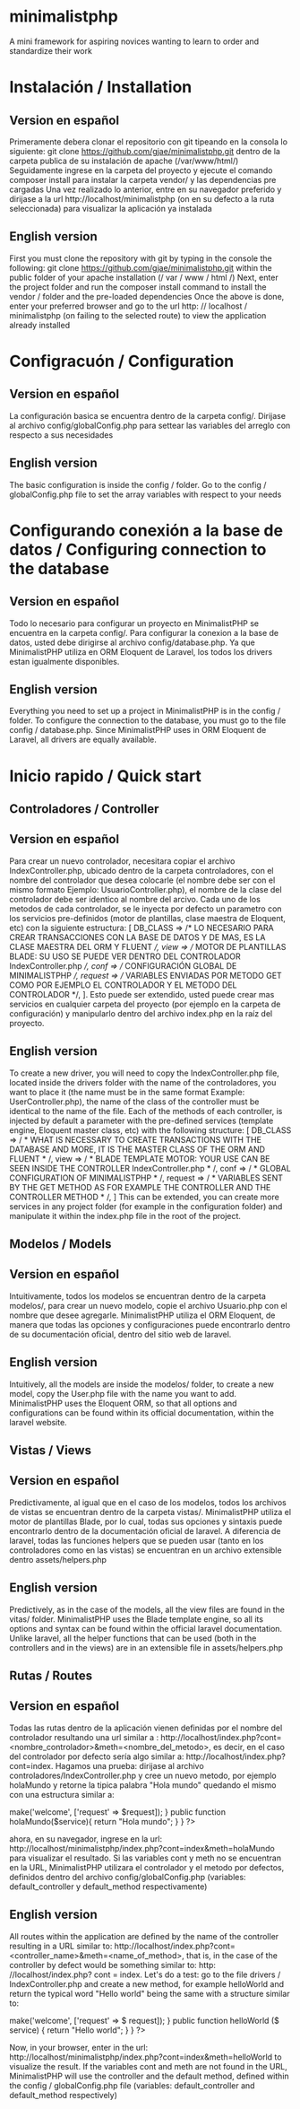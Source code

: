 # minimalistphp
A mini framework for aspiring novices wanting to learn to order and standardize their work

# Instalación / Installation

## Version en español

Primeramente debera clonar el repositorio con git tipeando en la consola lo siguiente:
git clone https://github.com/gjae/minimalistphp.git <nombre del proyecto> 
dentro de la carpeta publica de su instalación de apache (/var/www/html/)
Seguidamente ingrese en la carpeta del proyecto y ejecute el comando composer install para instalar la carpeta vendor/ y las dependencias  pre cargadas
Una vez realizado lo anterior, entre en su navegador preferido y dirijase a la url http://localhost/minimalistphp (on en su defecto a la ruta seleccionada) para visualizar la aplicación ya instalada

## English version
First you must clone the repository with git by typing in the console the following:
git clone https://github.com/gjae/minimalistphp.git <name of the project>
within the public folder of your apache installation (/ var / www / html /)
Next, enter the project folder and run the composer install command to install the vendor / folder and the pre-loaded dependencies
Once the above is done, enter your preferred browser and go to the url http: // localhost / minimalistphp (on failing to the selected route) to view the application already installed
  
# Configracuón / Configuration

## Version en español
La configuración basica se encuentra dentro de la carpeta config/.
Dirijase al archivo config/globalConfig.php para settear las variables del arreglo con respecto a sus necesidades 

## English version
The basic configuration is inside the config / folder.
Go to the config / globalConfig.php file to set the array variables with respect to your needs

# Configurando conexión a la base de datos / Configuring connection to the database

## Version en español

Todo lo necesario para configurar un proyecto en MinimalistPHP se encuentra en la carpeta config/.
Para configurar la conexion a la base de datos, usted debe dirigirse al archivo config/database.php. Ya que MinimalistPHP utiliza en ORM Eloquent de Laravel, los todos los drivers estan igualmente disponibles.

## English version

Everything you need to set up a project in MinimalistPHP is in the config / folder.
To configure the connection to the database, you must go to the file config / database.php. Since MinimalistPHP uses in ORM Eloquent de Laravel, all drivers are equally available.

# Inicio rapido / Quick start

## Controladores / Controller

## Version en español

Para crear un nuevo controlador, necesitara copiar el archivo IndexController.php, ubicado dentro de la carpeta controladores, con el nombre del controlador que desea colocarle (el nombre debe ser con el mismo formato Ejemplo: UsuarioController.php), el nombre de la clase del controlador debe ser identico al nombre del arcivo.
Cada uno de los metodos de cada controlador, se le inyecta por defecto un parametro con los servicios pre-definidos (motor de plantillas, clase maestra de Eloquent, etc) con la siguiente estructura:
[
    DB_CLASS => /* LO NECESARIO PARA CREAR TRANSACCIONES CON LA BASE DE DATOS Y DE MAS, ES LA CLASE MAESTRA DEL ORM Y FLUENT */,
    view => /* MOTOR DE PLANTILLAS BLADE: SU USO SE PUEDE VER DENTRO DEL CONTROLADOR IndexController.php */,
    conf => /* CONFIGURACIÓN GLOBAL DE MINIMALISTPHP */,
    request => /* VARIABLES ENVIADAS POR METODO GET COMO POR EJEMPLO EL CONTROLADOR Y EL METODO DEL CONTROLADOR */, 
].
Esto puede ser extendido, usted puede crear mas servicios en cualquier carpeta del proyecto (por ejempĺo en la carpeta de configuración) y manipularlo dentro del archivo index.php en la raíz del proyecto.

## English version

To create a new driver, you will need to copy the IndexController.php file, located inside the drivers folder with the name of the controladores, you want to place it (the name must be in the same format Example: UserController.php), the name of the class of the controller must be identical to the name of the file.
Each of the methods of each controller, is injected by default a parameter with the pre-defined services (template engine, Eloquent master class, etc) with the following structure:
[
    DB_CLASS => / * WHAT IS NECESSARY TO CREATE TRANSACTIONS WITH THE DATABASE AND MORE, IT IS THE MASTER CLASS OF THE ORM AND FLUENT * /,
    view => / * BLADE TEMPLATE MOTOR: YOUR USE CAN BE SEEN INSIDE THE CONTROLLER IndexController.php * /,
    conf => / * GLOBAL CONFIGURATION OF MINIMALISTPHP * /,
    request => / * VARIABLES SENT BY THE GET METHOD AS FOR EXAMPLE THE CONTROLLER AND THE CONTROLLER METHOD * /,
]
This can be extended, you can create more services in any project folder (for example in the configuration folder) and manipulate it within the index.php file in the root of the project.

## Modelos / Models

## Version en español

Intuitivamente, todos los modelos se encuentran dentro de la carpeta modelos/, para crear un nuevo modelo, copie el archivo Usuario.php con el nombre que desee agregarle. MinimalistPHP utiliza el ORM Eloquent, de manera que todas las opciones y configuraciones puede encontrarlo dentro de su documentación oficial, dentro del sitio web de laravel.

## English version

Intuitively, all the models are inside the modelos/ folder, to create a new model, copy the User.php file with the name you want to add. MinimalistPHP uses the Eloquent ORM, so that all options and configurations can be found within its official documentation, within the laravel website.

## Vistas / Views

## Version en español

Predictivamente, al igual que en el caso de los modelos, todos los archivos de vistas se encuentran dentro de la carpeta vistas/. MinimalistPHP utiliza el motor de plantillas Blade, por lo cual, todas sus opciones y sintaxis puede encontrarlo dentro de la documentación oficial de laravel.
A diferencia de laravel, todas las funciones helpers que se pueden usar (tanto en los controladores como en las vistas) se encuentran en un archivo extensible dentro assets/helpers.php

## English version

Predictively, as in the case of the models, all the view files are found in the vitas/ folder. MinimalistPHP uses the Blade template engine, so all its options and syntax can be found within the official laravel documentation.
Unlike laravel, all the helper functions that can be used (both in the controllers and in the views) are in an extensible file in assets/helpers.php

## Rutas / Routes

## Version en español

Todas las rutas dentro de la aplicación vienen definidas por el nombre del controlador resultando una url similar a : http://localhost/index.php?cont=<nombre_controlador>&meth=<nombre_del_metodo>, es decir, en el caso del controlador por defecto sería algo similar a:
http://localhost/index.php?cont=index.
Hagamos una prueba: dirijase al archivo controladores/IndexController.php y cree un nuevo metodo, por ejemplo holaMundo y retorne la tipica palabra "Hola mundo" quedando el mismo con una estructura similar a:
<?php
class IndexController
{
	
	public function index($service){
		extract($service);

		return $view->make('welcome', ['request' => $request]);
	}

       public function holaMundo($service){
		return "Hola mundo";
	}
}
?>

ahora, en su navegador, ingrese en la url: http://localhost/minimalistphp/index.php?cont=index&meth=holaMundo para visualizar el resultado.
Si las variables cont y meth no se encuentran en la URL, MinimalistPHP utilizara el controlador y el metodo por defectos, definidos dentro del archivo config/globalConfig.php (variables: default_controller y default_method respectivamente)

## English version

All routes within the application are defined by the name of the controller resulting in a URL similar to: http://localhost/index.php?cont=<controller_name>&meth=<name_of_method>, that is, in the case of the controller by defect would be something similar to:
http: //localhost/index.php? cont = index.
Let's do a test: go to the file drivers / IndexController.php and create a new method, for example helloWorld and return the typical word "Hello world" being the same with a structure similar to:
<? php
class IndexController
{

	public function index ($ service) {
	extract ($ service);

		return $view->make('welcome', ['request' => $ request]);
	}

	public function helloWorld ($ service) {
		return "Hello world";
	}
}
?>

Now, in your browser, enter in the url: http://localhost/minimalistphp/index.php?cont=index&meth=helloWorld to visualize the result.
If the variables cont and meth are not found in the URL, MinimalistPHP will use the controller and the default method, defined within the config / globalConfig.php file (variables: default_controller and default_method respectively)
